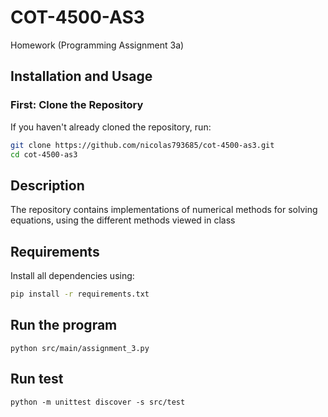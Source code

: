 # COT-4500-AS3
Homework (Programming Assignment 3a)

## Installation and Usage

### **First: Clone the Repository**
If you haven't already cloned the repository, run:

```sh
git clone https://github.com/nicolas793685/cot-4500-as3.git
cd cot-4500-as3
```

## Description
The repository contains implementations of numerical methods for solving equations, using the different methods viewed in class

## Requirements
Install all dependencies using:
```sh
pip install -r requirements.txt
```

## Run the program
```
python src/main/assignment_3.py
```

## Run test
```
python -m unittest discover -s src/test
```
